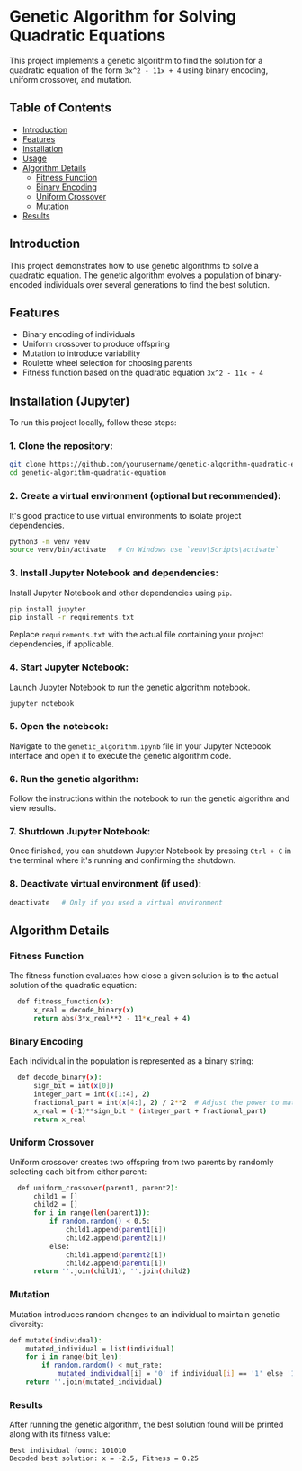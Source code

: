 # Genetic Algorithm for Solving Quadratic Equations

This project implements a genetic algorithm to find the solution for a quadratic equation of the form `3x^2 - 11x + 4` using binary encoding, uniform crossover, and mutation.

## Table of Contents
- [Introduction](#introduction)
- [Features](#features)
- [Installation](#installation)
- [Usage](#usage)
- [Algorithm Details](#algorithm-details)
  - [Fitness Function](#fitness-function)
  - [Binary Encoding](#binary-encoding)
  - [Uniform Crossover](#uniform-crossover)
  - [Mutation](#mutation)
- [Results](#results)

## Introduction

This project demonstrates how to use genetic algorithms to solve a quadratic equation. The genetic algorithm evolves a population of binary-encoded individuals over several generations to find the best solution.

## Features

- Binary encoding of individuals
- Uniform crossover to produce offspring
- Mutation to introduce variability
- Roulette wheel selection for choosing parents
- Fitness function based on the quadratic equation `3x^2 - 11x + 4`

## Installation (Jupyter)

To run this project locally, follow these steps:

### 1. Clone the repository:

   ```bash
   git clone https://github.com/yourusername/genetic-algorithm-quadratic-equation.git
   cd genetic-algorithm-quadratic-equation
   ```

### 2. Create a virtual environment (optional but recommended):

   It's good practice to use virtual environments to isolate project dependencies.

   ```bash
   python3 -m venv venv
   source venv/bin/activate   # On Windows use `venv\Scripts\activate`
   ```

### 3. Install Jupyter Notebook and dependencies:

   Install Jupyter Notebook and other dependencies using `pip`.

   ```bash
   pip install jupyter
   pip install -r requirements.txt
   ```

   Replace `requirements.txt` with the actual file containing your project dependencies, if applicable.

### 4. Start Jupyter Notebook:

   Launch Jupyter Notebook to run the genetic algorithm notebook.

   ```bash
   jupyter notebook
   ```

### 5. Open the notebook:

   Navigate to the `genetic_algorithm.ipynb` file in your Jupyter Notebook interface and open it to execute the genetic algorithm code.

### 6. Run the genetic algorithm:

   Follow the instructions within the notebook to run the genetic algorithm and view results.

### 7. Shutdown Jupyter Notebook:

   Once finished, you can shutdown Jupyter Notebook by pressing `Ctrl + C` in the terminal where it's running and confirming the shutdown.

### 8. Deactivate virtual environment (if used):

   ```bash
   deactivate   # Only if you used a virtual environment
   ```
## Algorithm Details
### Fitness Function
  The fitness function evaluates how close a given solution is to the actual solution of the quadratic equation:
```bash
  def fitness_function(x):
      x_real = decode_binary(x)
      return abs(3*x_real**2 - 11*x_real + 4)
```

### Binary Encoding
  Each individual in the population is represented as a binary string:

```bash
  def decode_binary(x):
      sign_bit = int(x[0])
      integer_part = int(x[1:4], 2)
      fractional_part = int(x[4:], 2) / 2**2  # Adjust the power to match the number of fractional bits
      x_real = (-1)**sign_bit * (integer_part + fractional_part)
      return x_real
```
### Uniform Crossover
  Uniform crossover creates two offspring from two parents by randomly selecting each bit from either parent:

```bash
  def uniform_crossover(parent1, parent2):
      child1 = []
      child2 = []
      for i in range(len(parent1)):
          if random.random() < 0.5:
              child1.append(parent1[i])
              child2.append(parent2[i])
          else:
              child1.append(parent2[i])
              child2.append(parent1[i])
      return ''.join(child1), ''.join(child2)
```
### Mutation
  Mutation introduces random changes to an individual to maintain genetic diversity:

```bash
def mutate(individual):
    mutated_individual = list(individual)
    for i in range(bit_len):
        if random.random() < mut_rate:
            mutated_individual[i] = '0' if individual[i] == '1' else '1'
    return ''.join(mutated_individual)
```
### Results
  After running the genetic algorithm, the best solution found will be printed along with its fitness value:
  
```text
Best individual found: 101010
Decoded best solution: x = -2.5, Fitness = 0.25
```


